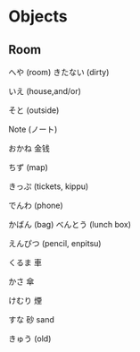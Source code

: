 # Objects

## Room

へや \(room\) きたない \(dirty\)

いえ \(house,and/or\)

そと \(outside\)



Note \(ノート\)

おかね 金钱

ちず \(map\)

きっぷ \(tickets, kippu\)

でんわ \(phone\)

かばん \(bag\) べんとう \(lunch box\)

えんぴつ \(pencil, enpitsu\)

くるま 車

かさ 傘

けむり 煙

すな 砂 sand

きゅう \(old\)

